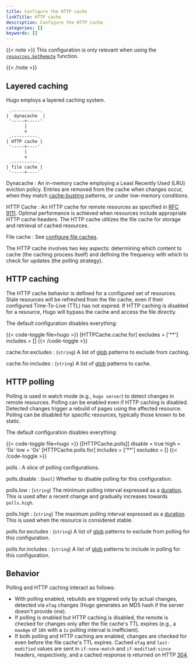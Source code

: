 ```yaml
---
title: Configure the HTTP cache
linkTitle: HTTP cache
description: Configure the HTTP cache.
categories: []
keywords: []
---
```


{{< note >}}
This configuration is only relevant when using the [`resources.GetRemote`] function.

[`resources.GetRemote`]: /functions/resources/getremote/
{{< /note >}}

## Layered caching

Hugo employs a layered caching system.

```goat {.w-40}
 .-----------.
|  dynacache  |
 '-----+-----'
       |
       v
 .----------.
| HTTP cache |
 '-----+----'
       |
       v
 .----------.
| file cache |
 '-----+----'
```

Dynacache
: An in-memory cache employing a Least Recently Used (LRU) eviction policy. Entries are removed from the cache when changes occur, when they match [cache-busting] patterns, or under low-memory conditions.

HTTP Cache
: An HTTP cache for remote resources as specified in [RFC 9111]. Optimal performance is achieved when resources include appropriate HTTP cache headers. The HTTP cache utilizes the file cache for storage and retrieval of cached resources.

File cache
: See [configure file caches].

[cache-busting]: /configuration/build/#cache-busters
[RFC 9111]: https://datatracker.ietf.org/doc/html/rfc9111
[configure file caches]: /configuration/caches/

The HTTP cache involves two key aspects: determining which content to cache (the caching process itself) and defining the frequency with which to check for updates (the polling strategy).

## HTTP caching

The HTTP cache behavior is defined for a configured set of resources. Stale resources will be refreshed from the file cache, even if their configured Time-To-Live (TTL) has not expired. If HTTP caching is disabled for a resource, Hugo will bypass the cache and access the file directly.

The default configuration disables everything:

{{< code-toggle file=hugo >}}
[HTTPCache.cache.for]
excludes = ['**']
includes = []
{{< /code-toggle >}}

cache.for.excludes
: (`string`) A list of [glob](g) patterns to exclude from caching.

cache.for.includes
: (`string`) A list of [glob](g) patterns to cache.

## HTTP polling

Polling is used in watch mode (e.g., `hugo server`) to detect changes in remote resources. Polling can be enabled even if HTTP caching is disabled. Detected changes trigger a rebuild of pages using the affected resource. Polling can be disabled for specific resources, typically those known to be static.

The default configuration disables everything:

{{< code-toggle file=hugo >}}
[[HTTPCache.polls]]
disable = true
high = '0s'
low = '0s'
[HTTPCache.polls.for]
includes = ['**']
excludes = []
{{< /code-toggle >}}

polls
: A slice of polling configurations.

polls.disable
: (`bool`) Whether to disable polling for this configuration.

polls.low
: (`string`) The minimum polling interval expressed as a [duration](g). This is used after a recent change and gradually increases towards `polls.high`.

polls.high
: (`string`) The maximum polling interval expressed as a [duration](g). This is used when the resource is considered stable.

polls.for.excludes
: (`string`) A list of [glob](g) patterns to exclude from polling for this configuration.

polls.for.includes
: (`string`) A list of [glob](g) patterns to include in polling for this configuration.


## Behavior

Polling and HTTP caching interact as follows:

- With polling enabled, rebuilds are triggered only by actual changes, detected via `eTag` changes (Hugo generates an MD5 hash if the server doesn't provide one).
- If polling is enabled but HTTP caching is disabled, the remote is checked for changes only after the file cache's TTL expires (e.g., a `maxAge` of `10h` with a `1s` polling interval is inefficient).
- If both polling and HTTP caching are enabled, changes are checked for even before the file cache's TTL expires. Cached `eTag` and `last-modified` values are sent in `if-none-match` and `if-modified-since` headers, respectively, and a cached response is returned on HTTP [304].

[304]: https://developer.mozilla.org/en-US/docs/Web/HTTP/Status/304
